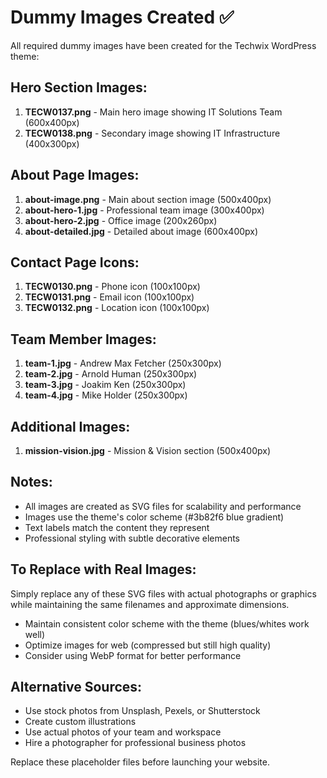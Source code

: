 # Dummy Images Created ✅

All required dummy images have been created for the Techwix WordPress theme:

## Hero Section Images:
1. **TECW0137.png** - Main hero image showing IT Solutions Team (600x400px)
2. **TECW0138.png** - Secondary image showing IT Infrastructure (400x300px)

## About Page Images:
1. **about-image.png** - Main about section image (500x400px)
2. **about-hero-1.jpg** - Professional team image (300x400px)
3. **about-hero-2.jpg** - Office image (200x260px)
4. **about-detailed.jpg** - Detailed about image (600x400px)

## Contact Page Icons:
1. **TECW0130.png** - Phone icon (100x100px)
2. **TECW0131.png** - Email icon (100x100px)
3. **TECW0132.png** - Location icon (100x100px)

## Team Member Images:
1. **team-1.jpg** - Andrew Max Fetcher (250x300px)
2. **team-2.jpg** - Arnold Human (250x300px)
3. **team-3.jpg** - Joakim Ken (250x300px)
4. **team-4.jpg** - Mike Holder (250x300px)

## Additional Images:
1. **mission-vision.jpg** - Mission & Vision section (500x400px)

## Notes:
- All images are created as SVG files for scalability and performance
- Images use the theme's color scheme (#3b82f6 blue gradient)
- Text labels match the content they represent
- Professional styling with subtle decorative elements

## To Replace with Real Images:
Simply replace any of these SVG files with actual photographs or graphics while maintaining the same filenames and approximate dimensions.
- Maintain consistent color scheme with the theme (blues/whites work well)
- Optimize images for web (compressed but still high quality)
- Consider using WebP format for better performance

## Alternative Sources:

- Use stock photos from Unsplash, Pexels, or Shutterstock
- Create custom illustrations
- Use actual photos of your team and workspace
- Hire a photographer for professional business photos

Replace these placeholder files before launching your website.
